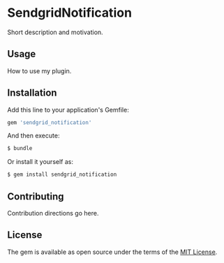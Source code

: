 # SendgridNotification
Short description and motivation.

## Usage
How to use my plugin.

## Installation
Add this line to your application's Gemfile:

```ruby
gem 'sendgrid_notification'
```

And then execute:
```bash
$ bundle
```

Or install it yourself as:
```bash
$ gem install sendgrid_notification
```

## Contributing
Contribution directions go here.

## License
The gem is available as open source under the terms of the [MIT License](http://opensource.org/licenses/MIT).
